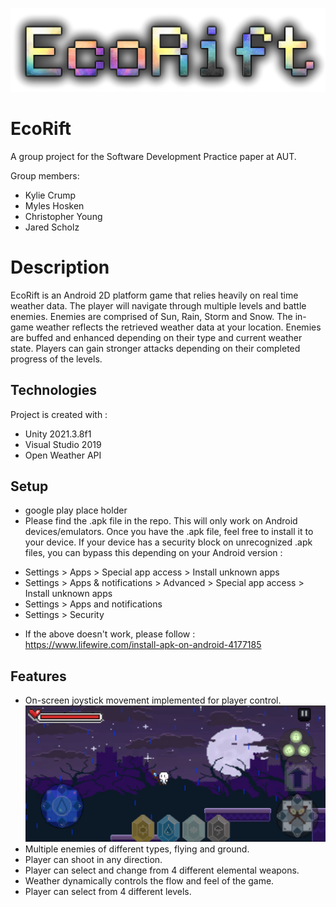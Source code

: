![EcoRiftLogo](Images/NewLogoTestSolo.png)

# EcoRift
 A group project for the Software Development Practice paper at AUT.

Group members:
- Kylie Crump
- Myles Hosken
- Christopher Young
- Jared Scholz

# Description
EcoRift is an Android 2D platform game that relies heavily on real time weather data. The player will navigate through multiple levels and battle enemies. Enemies are comprised of Sun, Rain, Storm and Snow. The in-game weather reflects the retrieved weather data at your location. Enemies are buffed and enhanced depending on their type and current weather state. Players can gain stronger attacks depending on their completed progress of the levels. 

## Technologies
Project is created with :
* Unity 2021.3.8f1
* Visual Studio 2019
* Open Weather API

## Setup
* google play place holder
* Please find the .apk file in the repo. This will only work on Android devices/emulators. Once you have the .apk file, feel free to install it to your device. If your device has a security block on unrecognized .apk files, you can bypass this depending on your Android version :
- Settings > Apps > Special app access > Install unknown apps
- Settings > Apps & notifications > Advanced > Special app access > Install unknown apps
- Settings > Apps and notifications
- Settings > Security
* If the above doesn't work, please follow : https://www.lifewire.com/install-apk-on-android-4177185

## Features
- On-screen joystick movement implemented for player control.
![MovementDemo](Images/movement.png)
- Multiple enemies of different types, flying and ground.
- Player can shoot in any direction.
- Player can select and change from 4 different elemental weapons.
- Weather dynamically controls the flow and feel of the game.
- Player can select from 4 different levels.
